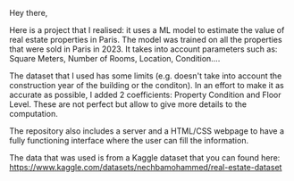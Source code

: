 Hey there, 

Here is a project that I realised: it uses a ML model to estimate the value of real estate properties in Paris. The model was trained on all the properties that were sold in Paris in 2023. It takes into account parameters such as: Square Meters, Number of Rooms, Location, Condition....

The dataset that I used has some limits (e.g. doesn't take into account the construction year of the building or the conditon). In an effort to make it as accurate as possible, I added 2 coefficients: Property Condition and Floor Level. These are not perfect but allow to give more details to the computation. 

The repository also includes a server and a HTML/CSS webpage to have a fully functioning interface where the user can fill the information.

The data that was used is from a Kaggle dataset that you can found here: https://www.kaggle.com/datasets/nechbamohammed/real-estate-dataset
